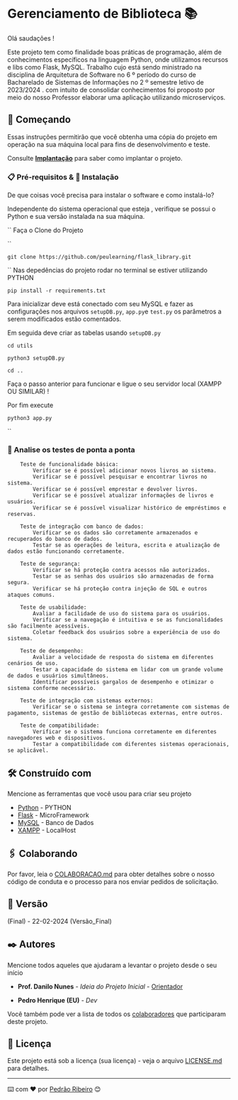 # Gerenciamento de Biblioteca  📚
Olá saudações !

Este projeto tem como finalidade boas práticas de programação, além de conhecimentos específicos na linguagem Python, onde utilizamos recursos e libs como Flask, MySQL. Trabalho cujo está sendo ministrado na disciplina de Arquitetura de Software no 6 º período do curso de Bacharelado de Sistemas de Informações no 2 º semestre letivo de 2023/2024 . com intuito de consolidar conhecimentos foi proposto por meio do nosso Professor elaborar uma aplicação utilizando microserviços.

## 🚀 Começando

Essas instruções permitirão que você obtenha uma cópia do projeto em operação na sua máquina local para fins de desenvolvimento e teste.

Consulte **[Implantação](#-implanta%C3%A7%C3%A3o)** para saber como implantar o projeto.


### 📋 Pré-requisitos & 🔧 Instalação

De que coisas você precisa para instalar o software e como instalá-lo?

Independente do sistema operacional que esteja , verifique se possui o Python e sua versão instalada na sua máquina.

``
Faça o Clone do Projeto

``

```
git clone https://github.com/peulearning/flask_library.git

```


``
Nas depedências do projeto rodar no terminal se estiver utilizando PYTHON

```
pip install -r requirements.txt

```

Para inicializar deve está conectado com seu MySQL e fazer as configurações nos arquivos  ``setupDB.py``, ``app.py``e ``test.py`` os parâmetros a serem modificados estão comentados.

Em seguida deve criar as tabelas usando ``setupDB.py``

```
cd utils

python3 setupDB.py

cd ..

```

Faça o passo anterior para funcionar e ligue o seu servidor local (XAMPP OU SIMILAR) !


Por fim execute

```
python3 app.py

```

``

### 🔩 Analise os testes de ponta a ponta

```
    Teste de funcionalidade básica:
        Verificar se é possível adicionar novos livros ao sistema.
        Verificar se é possível pesquisar e encontrar livros no sistema.
        Verificar se é possível emprestar e devolver livros.
        Verificar se é possível atualizar informações de livros e usuários.
        Verificar se é possível visualizar histórico de empréstimos e reservas.

    Teste de integração com banco de dados:
        Verificar se os dados são corretamente armazenados e recuperados do banco de dados.
        Testar se as operações de leitura, escrita e atualização de dados estão funcionando corretamente.

    Teste de segurança:
        Verificar se há proteção contra acessos não autorizados.
        Testar se as senhas dos usuários são armazenadas de forma segura.
        Verificar se há proteção contra injeção de SQL e outros ataques comuns.

    Teste de usabilidade:
        Avaliar a facilidade de uso do sistema para os usuários.
        Verificar se a navegação é intuitiva e se as funcionalidades são facilmente acessíveis.
        Coletar feedback dos usuários sobre a experiência de uso do sistema.

    Teste de desempenho:
        Avaliar a velocidade de resposta do sistema em diferentes cenários de uso.
        Testar a capacidade do sistema em lidar com um grande volume de dados e usuários simultâneos.
        Identificar possíveis gargalos de desempenho e otimizar o sistema conforme necessário.

    Teste de integração com sistemas externos:
        Verificar se o sistema se integra corretamente com sistemas de pagamento, sistemas de gestão de bibliotecas externas, entre outros.

    Teste de compatibilidade:
        Verificar se o sistema funciona corretamente em diferentes navegadores web e dispositivos.
        Testar a compatibilidade com diferentes sistemas operacionais, se aplicável.
```

## 🛠️ Construído com

Mencione as ferramentas que você usou para criar seu projeto

- [Python](https://docs.python.org/pt-br/3/tutorial/) - PYTHON
- [Flask](https://flask.palletsprojects.com/en/3.0.x/) - MicroFramework
- [MySQL](https://www.mysql.com/) - Banco de Dados
- [XAMPP](https://www.apachefriends.org/pt_br/index.html) - LocalHost

## 🖇️ Colaborando

Por favor, leia o [COLABORACAO.md](https://gist.github.com/usuario/linkParaInfoSobreContribuicoes) para obter detalhes sobre o nosso código de conduta e o processo para nos enviar pedidos de solicitação.

## 📌 Versão

(Final) - 22-02-2024 (Versão_Final)


## ✒️ Autores

Mencione todos aqueles que ajudaram a levantar o projeto desde o seu início

- **Prof. Danilo Nunes** - _Ideia do Projeto Inicial_ - [Orientador](https://github.com/danilonunes)

- **Pedro Henrique (EU)** - _Dev_

Você também pode ver a lista de todos os [colaboradores](https://github.com/usuario/projeto/colaboradores) que participaram deste projeto.

## 📄 Licença

Este projeto está sob a licença (sua licença) - veja o arquivo [LICENSE.md](https://github.com/usuario/projeto/licenca) para detalhes.

---

⌨️ com ❤️ por [Pedrão Ribeiro](https://github.com/peulearning) 😊
